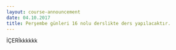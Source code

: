 ```yaml
---
layout: course-announcement
date: 04.10.2017
title: Perşembe günleri 16 nolu derslikte ders yapılacaktır.
---
```

İÇERİkkkkkk